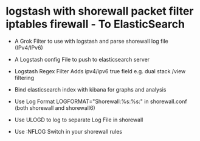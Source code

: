 # logstash with shorewall packet filter iptables firewall - To ElasticSearch 
- A Grok Filter to use with logstash and parse shorewall log file (IPv4/IPv6)

- A Logstash config File to push to elasticsearch server

- Logstash Regex Filter Adds ipv4/ipv6 true field e.g. dual stack /view filtering

- Bind elasticsearch index with kibana for graphs and analysis

- Use Log Format LOGFORMAT="Shorewall:%s:%s:" in shorewall.conf (both shorewall and shorewall6)

- Use ULOGD to log to separate Log File in shorewall

- Use :NFLOG Switch in your shorewall rules
